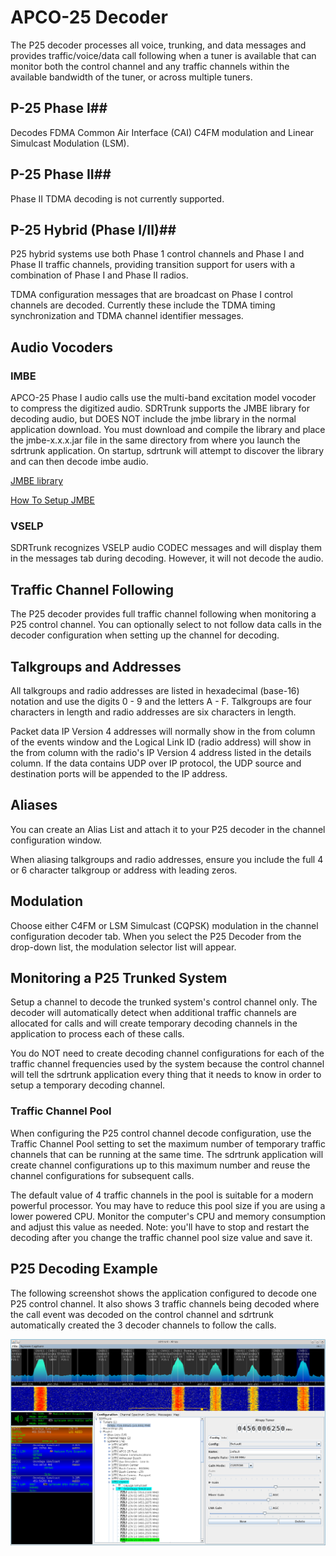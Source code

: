 # APCO-25 Decoder #

The P25 decoder processes all voice, trunking, and data messages and provides
traffic/voice/data call following when a tuner is available that can monitor
both the control channel and any traffic channels within the available bandwidth
of the tuner, or across multiple tuners.

## P-25 Phase I##
Decodes FDMA Common Air Interface (CAI) C4FM modulation and Linear Simulcast 
Modulation (LSM).

## P-25 Phase II##
Phase II TDMA decoding is not currently supported.

## P-25 Hybrid (Phase I/II)##
P25 hybrid systems use both Phase 1 control channels and Phase I and Phase II
traffic channels, providing transition support for users with a combination of
Phase I and Phase II radios.

TDMA configuration messages that are broadcast on Phase I control channels are 
decoded.  Currently these include the TDMA timing synchronization and TDMA 
channel identifier messages.

## Audio Vocoders ##

### IMBE ###
APCO-25 Phase I audio calls use the multi-band excitation model vocoder to
compress the digitized audio.  SDRTrunk supports the JMBE library for decoding
audio, but DOES NOT include the jmbe library in the normal application download.
You must download and compile the library and place the jmbe-x.x.x.jar file in
the same directory from where you launch the sdrtrunk application.  On startup,
sdrtrunk will attempt to discover the library and can then decode imbe audio.

[JMBE library](https://github.com/DSheirer/jmbe)

[How To Setup JMBE](JMBE)

### VSELP ###
SDRTrunk recognizes VSELP audio CODEC messages and will display them in the
messages tab during decoding.  However, it will not decode the audio.

## Traffic Channel Following ##
The P25 decoder provides full traffic channel following when monitoring a P25
control channel.  You can optionally select to not follow data calls in the 
decoder configuration when setting up the channel for decoding.

## Talkgroups and Addresses ##

All talkgroups and radio addresses are listed in hexadecimal (base-16) notation
and use the digits 0 - 9 and the letters A - F.  Talkgroups are four characters
in length and radio addresses are six characters in length.

Packet data IP Version 4 addresses will normally show in the from column of the
events window and the Logical Link ID (radio address) will show in the from
column with the radio's IP Version 4 address listed in the details column. If
the data contains UDP over IP protocol, the UDP source and destination ports
will be appended to the IP address.

## Aliases ##

You can create an Alias List and attach it to your P25 decoder in the channel
configuration window.

When aliasing talkgroups and radio addresses, ensure you include the full 4 or 6
character talkgroup or address with leading zeros.

## Modulation ##

Choose either C4FM or LSM Simulcast (CQPSK) modulation in the channel configuration
decoder tab.  When you select the P25 Decoder from the drop-down list, the
modulation selector list will appear.

## Monitoring a P25 Trunked System ##

Setup a channel to decode the trunked system's control channel only.  The decoder 
will automatically detect when additional traffic channels are allocated for 
calls and will create temporary decoding channels in the application to process 
each of these calls.  

You do NOT need to create decoding channel configurations for each of the 
traffic channel frequencies used by the system because the control channel will 
tell the sdrtrunk application every thing that it needs to know in order to 
setup a temporary decoding channel.

### Traffic Channel Pool ###

When configuring the P25 control channel decode configuration, use the Traffic
Channel Pool setting to set the maximum number of temporary traffic channels 
that can be running at the same time.  The sdrtrunk application will create
channel configurations up to this maximum number and reuse the channel 
configurations for subsequent calls.

The default value of 4 traffic channels in the pool is suitable for a modern
powerful processor.  You may have to reduce this pool size if you are using a 
lower powered CPU.  Monitor the computer's CPU and memory consumption and adjust
this value as needed.  Note: you'll have to stop and restart the decoding after
you change the traffic channel pool size value and save it.

## P25 Decoding Example ##

The following screenshot shows the application configured to decode one P25
control channel.  It also shows 3 traffic channels being decoded where the 
call event was decoded on the control channel and sdrtrunk automatically 
created the 3 decoder channels to follow the calls.

![](images/P25Decoder.png)

